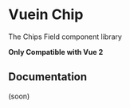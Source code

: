 # Vuein Chip
The Chips Field component library

<b>Only Compatible with Vue 2</b>

## Documentation
(soon)
